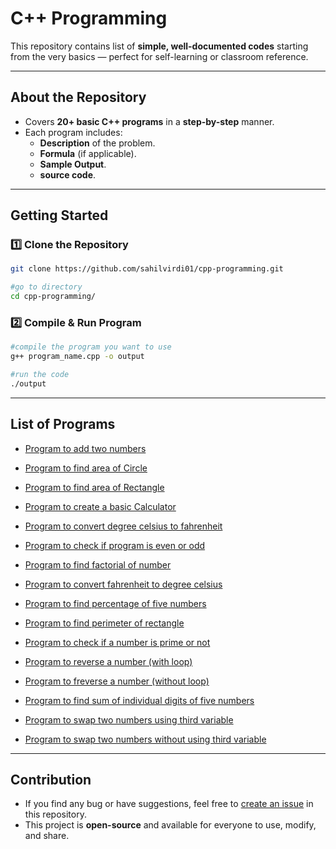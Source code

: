#  C++ Programming

This repository contains list of **simple, well-documented codes** starting from the very basics — perfect for self-learning or classroom reference.

---

## About the Repository
- Covers **20+ basic C++ programs** in a **step-by-step** manner.
- Each program includes:
  - **Description** of the problem.
  - **Formula** (if applicable).
  - **Sample Output**.
  - **source code**.

---

## Getting Started

### 1️⃣ Clone the Repository
```bash
git clone https://github.com/sahilvirdi01/cpp-programming.git

#go to directory
cd cpp-programming/
```
### 2️⃣ Compile & Run Program

```bash
#compile the program you want to use
g++ program_name.cpp -o output

#run the code
./output
```
---

## List of Programs
- [Program to add two numbers](codes/add-two-numbers.cpp)
- [Program to find area of Circle](codes/area-of-circle.cpp)
- [Program to find area of Rectangle](codes/area-of-ractangle.cpp)
- [Program to create a basic Calculator](codes/calculator.cpp)
- [Program to convert degree celsius to fahrenheit](codes/celsius-to-fahrenheit.cpp)
- [Program to check if program is even or odd](codes/even-or-odd.cpp)
- [Program to find factorial of number](codes/factorial-of-number.cpp)
- [Program to convert fahrenheit to degree celsius](codes/fahrenheit-to-celsius.cpp)
- [Program to find percentage of five numbers](codes/percentage-of-five-num.cpp)
- [Program to find perimeter of rectangle](codes/perimeter-of-rectangle.cpp)
- [Program to check if a number is prime or not](codes/prime-number-or-not.cpp)
- [Program to reverse a number (with loop)](codes/reverse-number-with-loop.cpp)
- [Program to freverse a number (without loop)](codes/preverse-number-without-loop.cpp)

- [Program to find sum of individual digits of five numbers](codes/sum-of-digits-of-five-digits-num.cpp)
- [Program to swap two numbers using third variable](cpdes/swap-two-numbers-using-variable.cpp)
- [Program to swap two numbers without using third variable](codes/swap-two-numbers-without-third-variable.cpp)

---

## Contribution
- If you find any bug or have suggestions, feel free to [create an issue](../../issues) in this repository.
- This project is **open-source** and available for everyone to use, modify, and share.


















